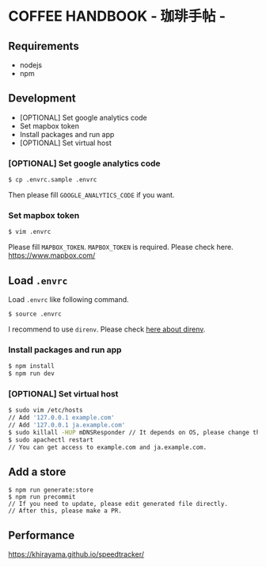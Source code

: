 # COFFEE HANDBOOK - 珈琲手帖 -

## Requirements

- nodejs
- npm

## Development

- [OPTIONAL] Set google analytics code
- Set mapbox token
- Install packages and run app
- [OPTIONAL] Set virtual host

### [OPTIONAL] Set google analytics code

```sh
$ cp .envrc.sample .envrc
```

Then please fill `GOOGLE_ANALYTICS_CODE` if you want.

### Set mapbox token

```sh
$ vim .envrc
```

Please fill `MAPBOX_TOKEN`. `MAPBOX_TOKEN` is required.
Please check here. https://www.mapbox.com/

## Load `.envrc`

Load `.envrc` like following command.

```sh
$ source .envrc
```

I recommend to use `direnv`. Please check [here about direnv](https://direnv.net/).

### Install packages and run app

```sh
$ npm install
$ npm run dev
```

### [OPTIONAL] Set virtual host

```sh
$ sudo vim /etc/hosts
// Add '127.0.0.1 example.com'
// Add '127.0.0.1 ja.example.com'
$ sudo killall -HUP mDNSResponder // It depends on OS, please change this line for your OS.
$ sudo apachectl restart
// You can get access to example.com and ja.example.com.
```

## Add a store

```
$ npm run generate:store
$ npm run precommit
// If you need to update, please edit generated file directly.
// After this, please make a PR.
```

## Performance

https://khirayama.github.io/speedtracker/
